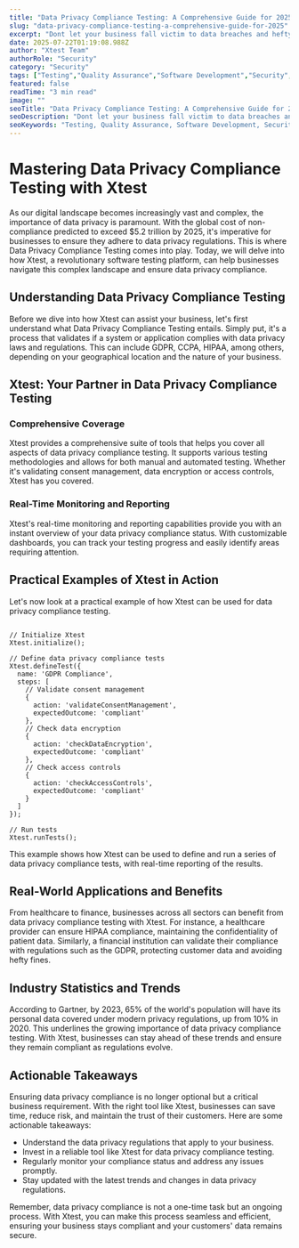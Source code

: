 ```yaml
---
title: "Data Privacy Compliance Testing: A Comprehensive Guide for 2025"
slug: "data-privacy-compliance-testing-a-comprehensive-guide-for-2025"
excerpt: "Dont let your business fall victim to data breaches and hefty penalties; ensure youre up-to-speed with all things related to Data Privacy Compliance Testing. Delve into our comprehensive guide on the latest regulations, best practices, and essential tools to safeguard your valuable data while meeting compliance requirements. Stay ahead of the curve and make data privacy your top priority today!"
date: 2025-07-22T01:19:08.988Z
author: "Xtest Team"
authorRole: "Security"
category: "Security"
tags: ["Testing","Quality Assurance","Software Development","Security","Vulnerability"]
featured: false
readTime: "3 min read"
image: ""
seoTitle: "Data Privacy Compliance Testing: A Comprehensive Guide for 2025"
seoDescription: "Dont let your business fall victim to data breaches and hefty penalties; ensure youre up-to-speed with all things related to Data Privacy Compliance Testing. Delve into our comprehensive guide on the latest regulations, best practices, and essential tools to safeguard your valuable data while meeting compliance requirements. Stay ahead of the curve and make data privacy your top priority today!"
seoKeywords: "Testing, Quality Assurance, Software Development, Security, Vulnerability"
---
```


# Mastering Data Privacy Compliance Testing with Xtest

As our digital landscape becomes increasingly vast and complex, the importance of data privacy is paramount. With the global cost of non-compliance predicted to exceed $5.2 trillion by 2025, it's imperative for businesses to ensure they adhere to data privacy regulations. This is where Data Privacy Compliance Testing comes into play. Today, we will delve into how Xtest, a revolutionary software testing platform, can help businesses navigate this complex landscape and ensure data privacy compliance.

## Understanding Data Privacy Compliance Testing

Before we dive into how Xtest can assist your business, let's first understand what Data Privacy Compliance Testing entails. Simply put, it's a process that validates if a system or application complies with data privacy laws and regulations. This can include GDPR, CCPA, HIPAA, among others, depending on your geographical location and the nature of your business.

## Xtest: Your Partner in Data Privacy Compliance Testing

### Comprehensive Coverage

Xtest provides a comprehensive suite of tools that helps you cover all aspects of data privacy compliance testing. It supports various testing methodologies and allows for both manual and automated testing. Whether it's validating consent management, data encryption or access controls, Xtest has you covered.

### Real-Time Monitoring and Reporting

Xtest's real-time monitoring and reporting capabilities provide you with an instant overview of your data privacy compliance status. With customizable dashboards, you can track your testing progress and easily identify areas requiring attention.

## Practical Examples of Xtest in Action

Let's now look at a practical example of how Xtest can be used for data privacy compliance testing.

```

// Initialize Xtest
Xtest.initialize();

// Define data privacy compliance tests
Xtest.defineTest({
  name: 'GDPR Compliance',
  steps: [
    // Validate consent management
    {
      action: 'validateConsentManagement',
      expectedOutcome: 'compliant'
    },
    // Check data encryption
    {
      action: 'checkDataEncryption',
      expectedOutcome: 'compliant'
    },
    // Check access controls
    {
      action: 'checkAccessControls',
      expectedOutcome: 'compliant'
    }
  ]
});

// Run tests
Xtest.runTests();
```

This example shows how Xtest can be used to define and run a series of data privacy compliance tests, with real-time reporting of the results.

## Real-World Applications and Benefits

From healthcare to finance, businesses across all sectors can benefit from data privacy compliance testing with Xtest. For instance, a healthcare provider can ensure HIPAA compliance, maintaining the confidentiality of patient data. Similarly, a financial institution can validate their compliance with regulations such as the GDPR, protecting customer data and avoiding hefty fines.

## Industry Statistics and Trends

According to Gartner, by 2023, 65% of the world's population will have its personal data covered under modern privacy regulations, up from 10% in 2020. This underlines the growing importance of data privacy compliance testing. With Xtest, businesses can stay ahead of these trends and ensure they remain compliant as regulations evolve.

## Actionable Takeaways

Ensuring data privacy compliance is no longer optional but a critical business requirement. With the right tool like Xtest, businesses can save time, reduce risk, and maintain the trust of their customers. Here are some actionable takeaways:

*   Understand the data privacy regulations that apply to your business.
*   Invest in a reliable tool like Xtest for data privacy compliance testing.
*   Regularly monitor your compliance status and address any issues promptly.
*   Stay updated with the latest trends and changes in data privacy regulations.

Remember, data privacy compliance is not a one-time task but an ongoing process. With Xtest, you can make this process seamless and efficient, ensuring your business stays compliant and your customers' data remains secure.